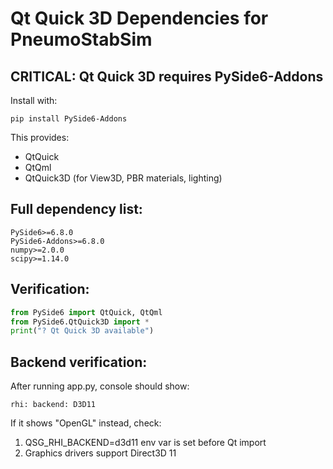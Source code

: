 # Qt Quick 3D Dependencies for PneumoStabSim

## CRITICAL: Qt Quick 3D requires PySide6-Addons

Install with:
```
pip install PySide6-Addons
```

This provides:
- QtQuick
- QtQml  
- QtQuick3D (for View3D, PBR materials, lighting)

## Full dependency list:
```
PySide6>=6.8.0
PySide6-Addons>=6.8.0
numpy>=2.0.0
scipy>=1.14.0
```

## Verification:
```python
from PySide6 import QtQuick, QtQml
from PySide6.QtQuick3D import *
print("? Qt Quick 3D available")
```

## Backend verification:
After running app.py, console should show:
```
rhi: backend: D3D11
```

If it shows "OpenGL" instead, check:
1. QSG_RHI_BACKEND=d3d11 env var is set before Qt import
2. Graphics drivers support Direct3D 11
